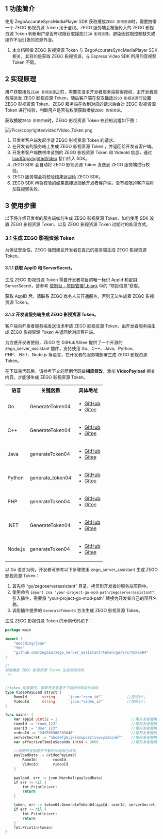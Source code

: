 ## 1 功能简介

使用 ZegoAccurateSyncMediaPlayer SDK 获取播放`ZEGO 影视资源`时，需要携带一个 ZEGO 影视资源 Token 用于鉴权。ZEGO 服务端会根据传入的 ZEGO 影视资源 Token 判断用户是否有权限获取播放`ZEGO 影视资源`，避免因权限控制缺失或操作不当引发的资源外泄。

<div class="mk-warning">

1. 本文档所指 ZEGO 影视资源 Token 与 ZegoAccurateSyncMediaPlayer SDK 相关，其目的是获取 ZEGO 影视资源，与 Express Video SDK 所用的音视频 Token 不同。
</div>

## 2 实现原理

用户获取播放`ZEGO 影视资源`之前，需要先请求开发者服务端获得授权，由开发者服务端派发 ZEGO 影视资源 Token，随后客户端在获取播放`ZEGO 影视资源`时设置 ZEGO 影视资源 Token。ZEGO 服务端在收到对应的请求后会对 ZEGO 影视资源 Token 进行校验，判断用户是否有权限获取播放`ZEGO 影视资源`。

获取播放`ZEGO 影视资源`时，ZEGO 影视资源 Token 校验的流程如下图：

![/Pics/copyrightedvideo/Video_Token.png](http://doc.oa.zego.im/Pics/copyrightedvideo/Video_Token.png)

1. 开发者客户端发起申请 ZEGO 影视资源 Token 的请求。
2. 在开发者的服务端上生成 ZEGO 影视资源 Token ，并返回给开发者客户端。
3. 开发者客户端携带申请到的 ZEGO 影视资源 Token 和 VideoId 信息，通过 [loadCopyrightedVideo](https://doc-zh.zego.im/article/api?doc=Watch_together_API~java_android~class~ZegoCopyrightedVideoPlayer#load-copyrighted-video) 接口传入 SDK。
4. ZEGO SDK 会自动将 ZEGO 影视资源 Token 发送到 ZEGO 服务端进行校验。
5. ZEGO 服务端会将校验结果返回给 ZEGO SDK。
6. ZEGO SDK 再将校验的结果直接返回给开发者客户端，没有权限的客户端将加载视频失败。

## 3 使用步骤

以下将介绍开发者的服务端如何生成 ZEGO 影视资源 Token、如何使用 SDK 设置 ZEGO 影视资源 Token、以及 ZEGO 影视资源 Token 过期时的处理方式。

### 3.1 生成 ZEGO 影视资源 Token

<div class="mk-warning">

为保证安全性，ZEGO 强烈建议开发者在自己的服务端生成 ZEGO 影视资源 Token。 
</div>

#### 3.1.1 获取 AppID 和 ServerSecret。

生成 ZEGO 影视资源 Token 需要开发者项目的唯一标识 AppId 和密钥 ServerSecret，请参考 [控制台 - 项目管理\|_blank](#12107) 中的 “项目信息”获取。

<div class="mk-warning">

获取 AppID 后，请联系 ZEGO 商务人员开通服务，否则无法生成着 ZEGO 影视资源 Token。

</div>

#### 3.1.2 开发者服务端生成 ZEGO 影视资源 Token。

<div class="mk-hint">

客户端向开发者服务端发送请求申请 ZEGO 影视资源 Token，由开发者服务端生成 ZEGO 影视资源 Token 并返回给对应客户端。
</div>

为方便开发者使用，ZEGO 在 GitHub/Gitee 提供了一个开源的 zego_server_assistant 插件，支持使用 Go、C++、Java、Python、PHP、.NET、Node.js 等语言，在开发者的服务端部署生成 ZEGO 影视资源 Token。

<div class="mk-warning">

在下载完代码后，请参考下文的示例代码做**相应修改**，添加 **VideoPayload** 相关内容，才能够生成 ZEGO 影视资源 Token。
</div>

<table>
  <colgroup>
    <col>
    <col>
    <col>
  </colgroup>
  <tbody><tr>
    <th>语言</th>
    <th>关键函数</th>
    <th>具体地址</th>
  </tr>
  <tr>
    <td>Go</td>
    <td>GenerateToken04</td>
    <td><ul><li><a target="_blank" href="https://github.com/zegoim/zego_server_assistant/blob/release/github/token/go/src/token04">GitHub</a></li><li><a target="_blank" href="https://gitee.com/zegodev_admin/zego_server_assistant/blob/release/github/token/go/src/token04">Gitee</a></li></ul></td>
  </tr>
  <tr>
    <td>C++</td>
    <td>GenerateToken04</td>
    <td><ul><li><a target="_blank" href="https://github.com/zegoim/zego_server_assistant/blob/release/github/token/c%2B%2B/token04">GitHub</a></li><li><a target="_blank" href="https://gitee.com/zegodev_admin/zego_server_assistant/tree/release/github/token/c++/token04">Gitee</a></li></ul></td>
  </tr>
  <tr>
    <td>Java</td>
    <td>generateToken04</td>
    <td><ul><li><a target="_blank" href="https://github.com/zegoim/zego_server_assistant/tree/release/github/token/java/token04">GitHub</a></li><li><a target="_blank" href="https://gitee.com/zegodev_admin/zego_server_assistant/tree/release/github/token/java/token04">Gitee</a></li></ul></td>
  </tr>
  <tr>
    <td>Python</td>
    <td>generate_token04</td>
    <td><ul><li><a target="_blank" href="https://github.com/zegoim/zego_server_assistant/tree/release/github/token/python/token04">GitHub</a></li><li><a target="_blank" href="https://gitee.com/zegodev_admin/zego_server_assistant/tree/release/github/token/python/token04">Gitee</a></li></ul></td>
  </tr>
  <tr>
    <td>PHP</td>
    <td>generateToken04</td>
    <td><ul><li><a target="_blank" href="https://github.com/zegoim/zego_server_assistant/tree/release/github/token/php/token04">GitHub</a></li><li><a target="_blank" href="https://gitee.com/zegodev_admin/zego_server_assistant/tree/release/github/token/php/token04">Gitee</a></li></ul></td>
  </tr>
  <tr>
    <td>.NET</td>
    <td>GenerateToken04</td>
    <td><ul><li><a target="_blank" href="https://github.com/zegoim/zego_server_assistant/tree/release/github/token/.net/token04">GitHub</a></li><li><a target="_blank" href="https://gitee.com/zegodev_admin/zego_server_assistant/tree/release/github/token/.net/token04">Gitee</a></li></ul></td>
  </tr>
  <tr>
    <td>Node.js</td>
    <td>generateToken04</td>
    <td><ul><li><a target="_blank" href="https://github.com/zegoim/zego_server_assistant/tree/release/github/token/nodejs/token04">GitHub</a></li><li><a target="_blank" href="https://gitee.com/zegodev_admin/zego_server_assistant/tree/release/github/token/nodejs/token04">Gitee</a></li></ul></td>
  </tr>
</tbody></table>


以 Go 语言为例，开发者可参考以下步骤使用 zego_server_assistant 生成 ZEGO 影视资源 Token：


1. 首先将 “go/zegoserverassistant” 目录，拷贝到开发者的服务端项目中。
2. 使用命令 `import zsa "your-project-go-mod-path/zegoserverassistant"` 引入插件，需要将 “your-project-go-mod-path” 替换为开发者自己的项目名称。
3. 调用插件提供的 `GenerateToken04` 方法生成 ZEGO 影视资源 Token。

生成 ZEGO 影视资源 Token 的示例代码如下：

```go
package main

import (
    "encoding/json"
    "fmt"
    "github.com/zegoim/zego_server_assistant/token/go/src/token04"
)

/*
获取播放 ZEGO 影视资源 Token 生成示例代码
 */


//token 拓展属性，需要开发者基于下载的代码自行添加
type VideoPayLoad struct {
    RoomId       string      `json:"room_id"`           //房间id；
    VideoId      string      `json:"video_id"`          //视频id；
}

func main() {
    var appId uint32 = 1                                  //需开发者替换，Zego派发的应用id, 可从Zego控制台获取，开发者的唯一标识
    roomId := "room_123"                                  //需开发者替换，房间id
    userId := "User_123"                                  //需开发者替换，用户id
    videoId := "249850980283048"                          //需开发者替换，视频id
    serverSecret := "abcdefghijklmnopqrstuvwxyzabcdef"    //需开发者替换，每个应用都有一个密钥，可从Zego控制台获取，开发者需妥善保管
    var effectiveTimeInSeconds int64 = 3600               //需开发者替换，token有效时长，单位秒

    //需要开发者基于下载的代码自行添加
    payloadData := &VideoPayLoad{
        RoomId:       roomId,
        VideoId:      videoId,
    }
    
    payload, err := json.Marshal(payloadData)
    if err != nil {
        fmt.Println(err)
        return
    }

    token, err := token04.GenerateToken04(appId, userId, serverSecret, effectiveTimeInSeconds, string(payload))
    if err != nil {
        fmt.Println(err)
        return
    }
    fmt.Println(token)
}
```
